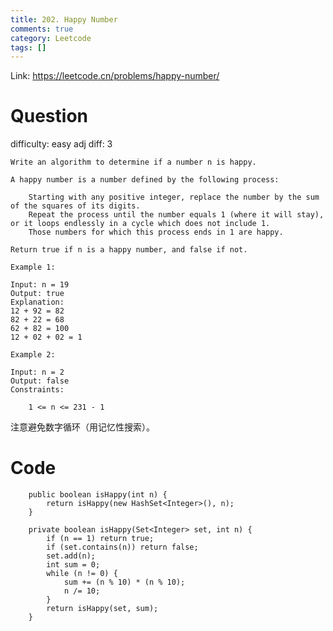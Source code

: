 ```yaml
---
title: 202. Happy Number
comments: true
category: Leetcode
tags: []
---
```


Link: https://leetcode.cn/problems/happy-number/

# Question

difficulty: easy
adj diff: 3

    Write an algorithm to determine if a number n is happy.

    A happy number is a number defined by the following process:

    	Starting with any positive integer, replace the number by the sum of the squares of its digits.
    	Repeat the process until the number equals 1 (where it will stay), or it loops endlessly in a cycle which does not include 1.
    	Those numbers for which this process ends in 1 are happy.

    Return true if n is a happy number, and false if not.

    Example 1:

    Input: n = 19
    Output: true
    Explanation:
    12 + 92 = 82
    82 + 22 = 68
    62 + 82 = 100
    12 + 02 + 02 = 1

    Example 2:

    Input: n = 2
    Output: false
    Constraints:

    	1 <= n <= 231 - 1

注意避免数字循环（用记忆性搜索）。

# Code

```
    public boolean isHappy(int n) {
        return isHappy(new HashSet<Integer>(), n);
    }

    private boolean isHappy(Set<Integer> set, int n) {
        if (n == 1) return true;
        if (set.contains(n)) return false;
        set.add(n);
        int sum = 0;
        while (n != 0) {
            sum += (n % 10) * (n % 10);
            n /= 10;
        }
        return isHappy(set, sum);
    }
```
